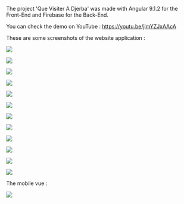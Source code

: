 
The project 'Que Visiter A Djerba' was made with Angular 9.1.2
for the Front-End and Firebase for the Back-End.

You can check the demo on YouTube : https://youtu.be/jimYZJxAAcA

These are some screenshots of the website application :

![](src/assets/screenshots/1.png)


![](src/assets/screenshots/12.png)


![](src/assets/screenshots/11.png)


![](src/assets/screenshots/2.png)


![](src/assets/screenshots/3.png)


![](src/assets/screenshots/4.png)


![](src/assets/screenshots/5.png)


![](src/assets/screenshots/6.png)


![](src/assets/screenshots/7.png)


![](src/assets/screenshots/8.png)


![](src/assets/screenshots/9.png)


![](src/assets/screenshots/10.png)


The mobile vue :

![](src/assets/screenshots/13.png)
